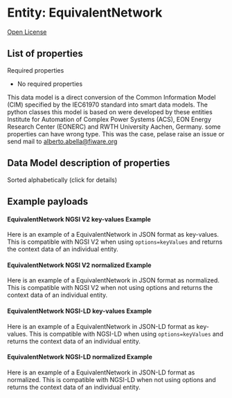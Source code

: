 Entity: EquivalentNetwork  
=========================  
[Open License](https://github.com/smart-data-models//dataModel.EnergyCIM/blob/master/EquivalentNetwork/LICENSE.md)  

## List of properties  

Required properties  
- No required properties    
This data model is a direct conversion of the Common Information Model (CIM) specified by the IEC61970 standard into smart data models. The python classes this model is based on were developed by these entities Institute for Automation of Complex Power Systems (ACS), EON Energy Research Center (EONERC) and RWTH University Aachen, Germany. some properties can have wrong type. This was the case, pelase raise an issue or send mail to alberto.abella@fiware.org  
## Data Model description of properties  
Sorted alphabetically (click for details)  
## Example payloads    
#### EquivalentNetwork NGSI V2 key-values Example    
Here is an example of a EquivalentNetwork in JSON format as key-values. This is compatible with NGSI V2 when  using `options=keyValues` and returns the context data of an individual entity.  
#### EquivalentNetwork NGSI V2 normalized Example    
Here is an example of a EquivalentNetwork in JSON format as normalized. This is compatible with NGSI V2 when not using options and returns the context data of an individual entity.  
#### EquivalentNetwork NGSI-LD key-values Example    
Here is an example of a EquivalentNetwork in JSON-LD format as key-values. This is compatible with NGSI-LD when  using `options=keyValues` and returns the context data of an individual entity.  
#### EquivalentNetwork NGSI-LD normalized Example    
Here is an example of a EquivalentNetwork in JSON-LD format as normalized. This is compatible with NGSI-LD when not using options and returns the context data of an individual entity.  

